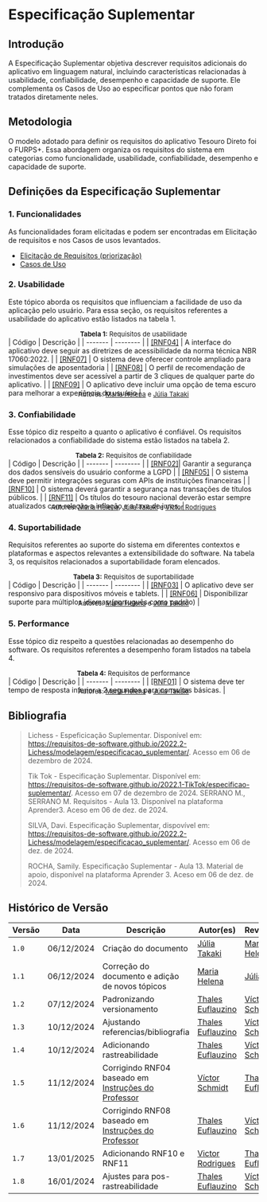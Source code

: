 # Especificação Suplementar

## Introdução

A Especificação Suplementar objetiva descrever requisitos adicionais do aplicativo em linguagem natural, incluindo características relacionadas à usabilidade, confiabilidade, desempenho e capacidade de suporte. Ele complementa os Casos de Uso ao especificar pontos que não foram tratados diretamente neles.

## Metodologia

O modelo adotado para definir os requisitos do aplicativo Tesouro Direto foi o FURPS+. Essa abordagem organiza os requisitos do sistema em categorias como funcionalidade, usabilidade, confiabilidade, desempenho e capacidade de suporte.

## Definições da Especificação Suplementar

### <a id="f"></a>1. Funcionalidades

As funcionalidades foram elicitadas e podem ser encontradas em Elicitação de requisitos e nos Casos de usos levantados.

- [Elicitação de Requisitos (priorização)](../priorizacao.md)
- [Casos de Uso](casos_de_uso.md)

### <a id="u"></a>2. Usabilidade

Este tópico aborda os requisitos que influenciam a facilidade de uso da aplicação pelo usuário. Para essa seção, os requisitos referentes a usabilidade do aplicativo estão listados na tabela 1.

<p style="font-size: 13px; text-align: center; margin: 0px auto"><strong>Tabela 1:</strong> Requisitos de usabilidade</p>
| Código | Descrição |
| ------- | -------- |
| <a href="../../elicitacao/grupo5/requisitos/#anchor_RNF04">[RNF04]</a> | A interface do aplicativo deve seguir as diretrizes de acessibilidade da norma técnica NBR 17060:2022. |
| <a href="../../elicitacao/grupo5/requisitos/#anchor_RNF07">[RNF07]</a> | O sistema deve oferecer controle ampliado para simulações de aposentadoria |
| <a href="../../elicitacao/grupo5/requisitos/#anchor_RNF08">[RNF08]</a> | O perfil de recomendação de investimentos deve ser acessível a partir de 3 cliques de qualquer parte do aplicativo. |
| <a href="../../elicitacao/grupo5/requisitos/#anchor_RNF09">[RNF09]</a> | O aplicativo deve incluir uma opção de tema escuro para melhorar a experiência do usuário |
<p style="font-size: 13px; margin: 0px; text-align: center; margin-top: -14px">Autores: <a href="https://github.com/MariaCHelena" target="blank">Maria Helena</a> e <a href="https://github.com/juliatakaki" target="blank">Júlia Takaki</a></p>

### <a id="c"></a>3. Confiabilidade

Esse tópico diz respeito a quanto o aplicativo é confiável. Os requisitos relacionados a confiabilidade do sistema estão listados na tabela 2.

<p style="font-size: 13px; text-align: center; margin: 0px auto"><strong>Tabela 2:</strong> Requisitos de confiabilidade</p>
| Código | Descrição |
| ------- | -------- |
| <a href="../../elicitacao/grupo5/requisitos/#anchor_RNF02">[RNF02]</a>| Garantir a segurança dos dados sensíveis do usuário conforme a LGPD |
| <a href="../../elicitacao/grupo5/requisitos/#anchor_RNF05">[RNF05]</a> | O sistema deve permitir integrações seguras com APIs de instituições financeiras |
| <a href="../../elicitacao/grupo5/requisitos/#anchor_RNF10">[RNF10]</a> | O sistema deverá garantir a segurança nas transações de títulos públicos. |
| <a href="../../elicitacao/grupo5/requisitos/#anchor_RNF11">[RNF11]</a> | Os títulos do tesouro nacional deverão estar sempre atualizados com relação a inflação e a taxa de juros. |

<p style="font-size: 13px; margin: 0px; text-align: center; margin-top: -14px">Autores: <a href="https://github.com/MariaCHelena" target="blank">Maria Helena</a>, <a href="https://github.com/juliatakaki" target="blank">Júlia Takaki</a> e <a href="https://github.com/Viictor Hugoo" target="blank">Victor Rodrigues</a></p>

### <a id="s"></a>4. Suportabilidade

Requisitos referentes ao suporte do sistema em diferentes contextos e plataformas e aspectos relevantes a extensibilidade do software. Na tabela 3, os requisitos relacionados a suportabilidade foram elencados.

<p style="font-size: 13px; text-align: center; margin: 0px auto"><strong>Tabela 3:</strong> Requisitos de suportabilidade</p>
| Código | Descrição |
| ------- | -------- |
| <a href="../../elicitacao/grupo5/requisitos/#anchor_RNF03">[RNF03]</a> | O aplicativo deve ser responsivo para dispositivos móveis e tablets. |
| <a href="../../elicitacao/grupo5/requisitos/#anchor_RNF06">[RNF06]</a> | Disponibilizar suporte para múltiplos idiomas (português como padrão) |
<p style="font-size: 13px; margin: 0px; text-align: center; margin-top: -14px">Autores: <a href="https://github.com/MariaCHelena" target="blank">Maria Helena</a> e <a href="https://github.com/juliatakaki" target="blank">Júlia Takaki</a></p>

### <a id="p"></a>5. Performance

Esse tópico diz respeito a questões relacionadas ao desempenho do software. Os requisitos referentes a desempenho foram listados na tabela 4.

<p style="font-size: 13px; text-align: center; margin: 0px auto"><strong>Tabela 4:</strong> Requisitos de performance</p>
| Código | Descrição |
| ------- | -------- |
| <a href="../../elicitacao/grupo5/requisitos/#anchor_RNF01">[RNF01]</a> | O sistema deve ter tempo de resposta inferior a 2 segundos para consultas básicas. |
<p style="font-size: 13px; margin: 0px; text-align: center; margin-top: -14px">Autores: <a href="https://github.com/MariaCHelena" target="blank">Maria Helena</a> e <a href="https://github.com/juliatakaki" target="blank">Júlia Takaki</a></p>

## Bibliografia

> Lichess - Espeficicação Suplementar. Disponível em: https://requisitos-de-software.github.io/2022.2-Lichess/modelagem/especificacao_suplementar/. Acesso em 06 de dezembro de 2024.
>
> Tik Tok - Especificação Suplementar. Disponível em: https://requisitos-de-software.github.io/2022.1-TikTok/especificao-suplementar/. Acesso em 07 de dezembro de 2024.
> SERRANO M., SERRANO M. Requisitos - Aula 13. Disponível na plataforma Aprender3. Aceso em 06 de dez. de 2024.
>
> SILVA, Davi. Especificação Suplementar, dispovível em: https://requisitos-de-software.github.io/2022.2-Lichess/modelagem/especificacao_suplementar/. Acesso em 06 de dez. de 2024.
>
> ROCHA, Samily. Especificação Suplementar - Aula 13. Material de apoio, disponível na plataforma Aprender 3. Aceso em 06 de dez. de 2024.

## Histórico de Versão

| Versão | Data  | Descrição                     | Autor(es)     | Revisor(es)   |
| ------ | ----- | ----------------------------- |-------------- | -------       |
| `1.0`  | 06/12/2024 |  Criação do documento         | [Júlia Takaki](https://github.com/juliatakaki)  | [Maria Helena](https://github.com/MariaCHelena)  |
| `1.1`  | 06/12/2024 |  Correção do documento e adição de novos tópicos        | [Maria Helena](https://github.com/MariaCHelena)  | [Júlia Takaki](https://github.com/juliatakaki)  |
| `1.2`  | 07/12/2024 |  Padronizando versionamento        | [Thales Euflauzino](https://github.com/thaleseuflauzino)  | [Víctor Schmidt](https://github.com/moonshinerd)  |
| `1.3`  | 10/12/2024 |  Ajustando referencias/bibliografia        | [Thales Euflauzino](https://github.com/thaleseuflauzino)  | [Víctor Schmidt](https://github.com/moonshinerd)  |
| `1.4`  | 10/12/2024 |  Adicionando rastreabilidade        | [Thales Euflauzino](https://github.com/thaleseuflauzino)  | [Víctor Schmidt](https://github.com/moonshinerd)  |
| `1.5`    | 11/12/2024 | Corrigindo RNF04 baseado em [Instruções do Professor](../../elicitacao/grupo5/requisitos/#requisitos-por-integrante)| [Víctor Schmidt](https://github.com/moonshinerd)   | [Thales Euflauzino](https://github.com/thaleseuflauzino) |
| `1.6`    | 11/12/2024 | Corrigindo RNF08 baseado em [Instruções do Professor](../../elicitacao/grupo5/requisitos/#requisitos-por-integrante)|  [Thales Euflauzino](https://github.com/thaleseuflauzino) | [Víctor Schmidt](https://github.com/moonshinerd) |
| `1.7`    | 13/01/2025 | Adicionando RNF10 e RNF11 | [Victor Rodrigues](https://github.com/ViictorHugoo) |[Thales Euflauzino](https://github.com/thaleseuflauzino) |
| `1.8` | 16/01/2024  | Ajustes para pos-rastreabilidade | [Thales Euflauzino](https://github.com/thaleseuflauzino) |[Víctor Schmidt](https://github.com/moonshinerd)|
